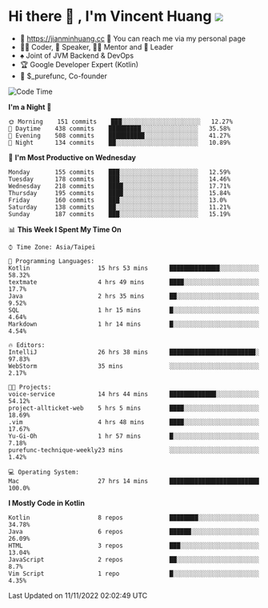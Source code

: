 # Hi there 👋 , I'm Vincent Huang ![](https://komarev.com/ghpvc/?username=Jian-Min-Huang)
- 💎 https://jianminhuang.cc 🙋 You can reach me via my personal page
- 👨‍💻 Coder, 🎤 Speaker, 👨‍🏫 Mentor and 🚀 Leader
- ♠️ Joint of JVM Backend & DevOps
- 🏆 Google Developer Expert (Kotlin)
- 💼 $_purefunc, Co-founder

<!--START_SECTION:waka-->
![Code Time](http://img.shields.io/badge/Code%20Time-1%2C190%20hrs%2042%20mins-blue)

**I'm a Night 🦉** 

```text
🌞 Morning    151 commits    ███░░░░░░░░░░░░░░░░░░░░░░   12.27% 
🌆 Daytime    438 commits    █████████░░░░░░░░░░░░░░░░   35.58% 
🌃 Evening    508 commits    ██████████░░░░░░░░░░░░░░░   41.27% 
🌙 Night      134 commits    ██░░░░░░░░░░░░░░░░░░░░░░░   10.89%

```
📅 **I'm Most Productive on Wednesday** 

```text
Monday       155 commits    ███░░░░░░░░░░░░░░░░░░░░░░   12.59% 
Tuesday      178 commits    ███░░░░░░░░░░░░░░░░░░░░░░   14.46% 
Wednesday    218 commits    ████░░░░░░░░░░░░░░░░░░░░░   17.71% 
Thursday     195 commits    ████░░░░░░░░░░░░░░░░░░░░░   15.84% 
Friday       160 commits    ███░░░░░░░░░░░░░░░░░░░░░░   13.0% 
Saturday     138 commits    ██░░░░░░░░░░░░░░░░░░░░░░░   11.21% 
Sunday       187 commits    ███░░░░░░░░░░░░░░░░░░░░░░   15.19%

```


📊 **This Week I Spent My Time On** 

```text
⌚︎ Time Zone: Asia/Taipei

💬 Programming Languages: 
Kotlin                   15 hrs 53 mins      ██████████████░░░░░░░░░░░   58.32% 
textmate                 4 hrs 49 mins       ████░░░░░░░░░░░░░░░░░░░░░   17.7% 
Java                     2 hrs 35 mins       ██░░░░░░░░░░░░░░░░░░░░░░░   9.52% 
SQL                      1 hr 15 mins        █░░░░░░░░░░░░░░░░░░░░░░░░   4.64% 
Markdown                 1 hr 14 mins        █░░░░░░░░░░░░░░░░░░░░░░░░   4.54%

🔥 Editors: 
IntelliJ                 26 hrs 38 mins      ████████████████████████░   97.83% 
WebStorm                 35 mins             ░░░░░░░░░░░░░░░░░░░░░░░░░   2.17%

🐱‍💻 Projects: 
voice-service            14 hrs 44 mins      █████████████░░░░░░░░░░░░   54.12% 
project-allticket-web    5 hrs 5 mins        ████░░░░░░░░░░░░░░░░░░░░░   18.69% 
.vim                     4 hrs 48 mins       ████░░░░░░░░░░░░░░░░░░░░░   17.67% 
Yu-Gi-Oh                 1 hr 57 mins        █░░░░░░░░░░░░░░░░░░░░░░░░   7.18% 
purefunc-technique-weekly23 mins             ░░░░░░░░░░░░░░░░░░░░░░░░░   1.42%

💻 Operating System: 
Mac                      27 hrs 14 mins      █████████████████████████   100.0%

```

**I Mostly Code in Kotlin** 

```text
Kotlin                   8 repos             ████████░░░░░░░░░░░░░░░░░   34.78% 
Java                     6 repos             ██████░░░░░░░░░░░░░░░░░░░   26.09% 
HTML                     3 repos             ███░░░░░░░░░░░░░░░░░░░░░░   13.04% 
JavaScript               2 repos             ██░░░░░░░░░░░░░░░░░░░░░░░   8.7% 
Vim Script               1 repo              █░░░░░░░░░░░░░░░░░░░░░░░░   4.35%

```



 Last Updated on 11/11/2022 02:02:49 UTC
<!--END_SECTION:waka-->
